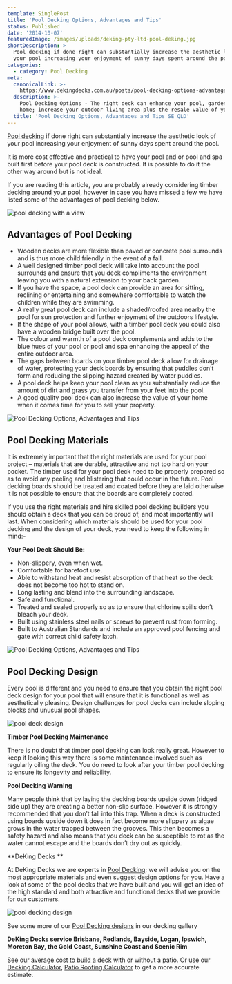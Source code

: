 ```yaml
---
template: SinglePost
title: 'Pool Decking Options, Advantages and Tips'
status: Published
date: '2014-10-07'
featuredImage: /images/uploads/deking-pty-ltd-pool-deking.jpg
shortDescription: >
  Pool decking if done right can substantially increase the aesthetic look of
  your pool increasing your enjoyment of sunny days spent around the pool.
categories:
  - category: Pool Decking
meta:
  canonicalLink: >-
    https://www.dekingdecks.com.au/posts/pool-decking-options-advantages-and-tips/
  description: >-
    Pool Decking Options - The right deck can enhance your pool, garden and
    home; increase your outdoor living area plus the resale value of your home.
  title: 'Pool Decking Options, Advantages and Tips SE QLD'
---
```

[Pool decking](https://www.dekingdecks.com.au/services/pool-decking/) if done right can substantially increase the aesthetic look of your pool increasing your enjoyment of sunny days spent around the pool.

It is more cost effective and practical to have your pool and or pool and spa built first before your pool deck is constructed. It is possible to do it the other way around but is not ideal.

If you are reading this article, you are probably already considering timber decking around your pool, however in case you have missed a few we have listed some of the advantages of pool decking below.

![pool decking with a view](/images/uploads/deck-and-patio-cover-designs-brisbane-australia-patio-roofs.jpg)

## Advantages of Pool Decking

* Wooden decks are more flexible than paved or concrete pool surrounds and is thus more child friendly in the event of a fall.
* A well designed timber pool deck will take into account the pool surrounds and ensure that you deck compliments the environment leaving you with a natural extension to your back garden.
* If you have the space, a pool deck can provide an area for sitting, reclining or entertaining and somewhere comfortable to watch the children while they are swimming.
* A really great pool deck can include a shaded/roofed area nearby the pool for sun protection and further enjoyment of the outdoors lifestyle.
* If the shape of your pool allows, with a timber pool deck you could also have a wooden bridge built over the pool.
* The colour and warmth of a pool deck complements and adds to the blue hues of your pool or pool and spa enhancing the appeal of the entire outdoor area.
* The gaps between boards on your timber pool deck allow for drainage of water, protecting your deck boards by ensuring that puddles don’t form and reducing the slipping hazard created by water puddles.
* A pool deck helps keep your pool clean as you substantially reduce the amount of dirt and grass you transfer from your feet into the pool.
* A good quality pool deck can also increase the value of your home when it comes time for you to sell your property.

![Pool Decking Options, Advantages and Tips](/images/uploads/deking-pty-ltd-pool-deking.jpg)

## Pool Decking Materials

It is extremely important that the right materials are used for your pool project – materials that are durable, attractive and not too hard on your pocket. The timber used for your pool deck need to be properly prepared so as to avoid any peeling and blistering that could occur in the future. Pool decking boards should be treated and coated before they are laid otherwise it is not possible to ensure that the boards are completely coated.

If you use the right materials and hire skilled pool decking builders you should obtain a deck that you can be proud of, and most importantly will last. When considering which materials should be used for your pool decking and the design of your deck, you need to keep the following in mind:-

**Your Pool Deck Should Be:**

* Non-slippery, even when wet.
* Comfortable for barefoot use.
* Able to withstand heat and resist absorption of that heat so the deck does not become too hot to stand on.
* Long lasting and blend into the surrounding landscape.
* Safe and functional.
* Treated and sealed properly so as to ensure that chlorine spills don’t bleach your deck.
* Built using stainless steel nails or screws to prevent rust from forming.
* Built to Australian Standards and include an approved pool fencing and gate with correct child safety latch.

![Pool Decking Options, Advantages and Tips](/images/uploads/pink-poodle-3-copy.jpg)

## Pool Decking Design

Every pool is different and you need to ensure that you obtain the right pool deck design for your pool that will ensure that it is functional as well as aesthetically pleasing. Design challenges for pool decks can include sloping blocks and unusual pool shapes.

![pool deck design](/images/uploads/deck-design-process.jpg)

**Timber Pool Decking Maintenance**

There is no doubt that timber pool decking can look really great. However to keep it looking this way there is some maintenance involved such as regularly oiling the deck. You do need to look after your timber pool decking to ensure its longevity and reliability.

**Pool Decking Warning**

Many people think that by laying the decking boards upside down (ridged side up) they are creating a better non-slip surface. However it is strongly recommended that you don’t fall into this trap. When a deck is constructed using boards upside down it does in fact become more slippery as algae grows in the water trapped between the grooves. This then becomes a safety hazard and also means that you deck can be susceptible to rot as the water cannot escape and the boards don’t dry out as quickly.

**DeKing Decks
**

At DeKing Decks we are experts in [Pool Decking](https://www.dekingdecks.com.au/services/pool-decking/); we will advise you on the most appropriate materials and even suggest design options for you. Have a look at some of the pool decks that we have built and you will get an idea of the high standard and both attractive and functional decks that we provide for our customers.

![pool decking design](/images/uploads/pool_decking.jpg)

See some more of our [Pool Decking designs](https://www.dekingdecks.com.au/categories/pool-decking/) in our decking gallery

**DeKing Decks service Brisbane, Redlands, Bayside, Logan, Ipswich, Moreton Bay, the Gold Coast, Sunshine Coast and Scenic Rim**

See our [average cost to build a deck](https://www.dekingdecks.com.au/posts/patio-installation-cost-timber-patio-and-roofing/) with or without a patio. Or use our [Decking Calculator](https://www.dekingdecks.com.au/quote-calculator/), [Patio Roofing Calculator](https://www.dekingdecks.com.au/quote-calculator/)  to get a more accurate estimate.
